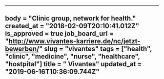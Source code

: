 ---
body = "Clinic group, network for health."
created_at = "2018-02-09T20:10:41.012Z"
is_approved = true
job_board_url = "http://www.vivantes-karriere.de/nc/jetzt-bewerben/"
slug = "vivantes"
tags = ["health", "clinic", "medicine", "nurse", "healthcare", "hostpital"]
title = " Vivantes"
updated_at = "2019-06-16T10:36:09.744Z"
---